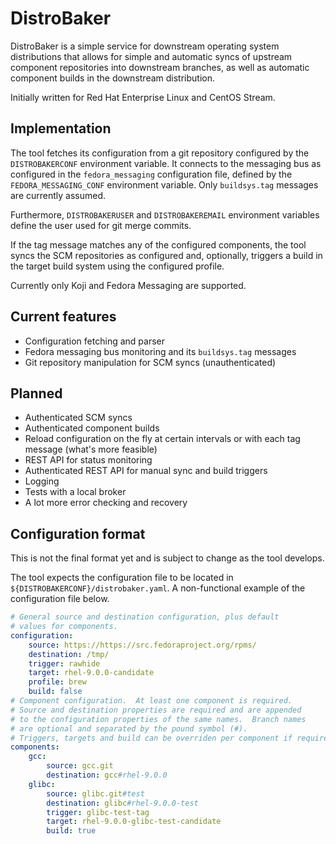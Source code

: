 # DistroBaker

DistroBaker is a simple service for downstream operating system
distributions that allows for simple and automatic syncs of
upstream component repositories into downstream branches, as well as
automatic component builds in the downstream distribution.

Initially written for Red Hat Enterprise Linux and CentOS Stream.

## Implementation

The tool fetches its configuration from a git repository
configured by the `DISTROBAKERCONF` environment variable.  It
connects to the messaging bus as configured in the
`fedora_messaging` configuration file, defined by the
`FEDORA_MESSAGING_CONF` environment variable.  Only `buildsys.tag`
messages are currently assumed.

Furthermore, `DISTROBAKERUSER` and `DISTROBAKEREMAIL` environment
variables define the user used for git merge commits.

If the tag message matches any of the configured components, the
tool syncs the SCM repositories as configured and, optionally,
triggers a build in the target build system using the configured
profile.

Currently only Koji and Fedora Messaging are supported.

## Current features

* Configuration fetching and parser
* Fedora messaging bus monitoring and its `buildsys.tag` messages
* Git repository manipulation for SCM syncs (unauthenticated)

## Planned

* Authenticated SCM syncs
* Authenticated component builds
* Reload configuration on the fly at certain intervals or with
  each tag message (what's more feasible)
* REST API for status monitoring
* Authenticated REST API for manual sync and build triggers
* Logging
* Tests with a local broker
* A lot more error checking and recovery

## Configuration format

This is not the final format yet and is subject to change as the
tool develops.

The tool expects the configuration file to be located in
`${DISTROBAKERCONF}/distrobaker.yaml`.  A non-functional example
of the configuration file below.

```yaml
# General source and destination configuration, plus default
# values for components.
configuration:
    source: https://https://src.fedoraproject.org/rpms/
    destination: /tmp/
    trigger: rawhide
    target: rhel-9.0.0-candidate
    profile: brew
    build: false
# Component configuration.  At least one component is required.
# Source and destination properties are required and are appended
# to the configuration properties of the same names.  Branch names
# are optional and separated by the pound symbol (#).
# Triggers, targets and build can be overriden per component if required.
components:
    gcc:
        source: gcc.git
        destination: gcc#rhel-9.0.0
    glibc:
        source: glibc.git#test
        destination: glibc#rhel-9.0.0-test
        trigger: glibc-test-tag
        target: rhel-9.0.0-glibc-test-candidate
        build: true
```

